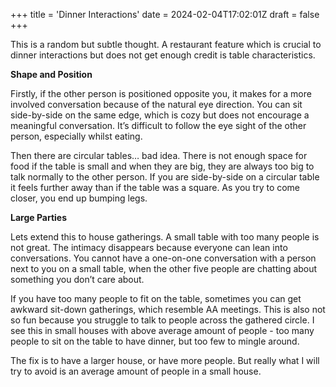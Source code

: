 +++
title = 'Dinner Interactions'
date = 2024-02-04T17:02:01Z
draft = false
+++

This is a random but subtle thought. A restaurant feature which is crucial to dinner interactions but does not get enough credit is table characteristics. 

**Shape and Position**

Firstly, if the other person is positioned opposite you, it makes for a more involved conversation because of the natural eye direction. You can sit side-by-side on the same edge, which is cozy but does not encourage a meaningful conversation. It’s difficult to follow the eye sight of the other person, especially whilst eating. 

Then there are circular tables… bad idea. There is not enough space for food if the table is small and when they are big, they are always too big to talk normally to the other person. If you are side-by-side on a circular table it feels further away than if the table was a square. As you try to come closer, you end up bumping legs.

**Large Parties**

Lets extend this to house gatherings. A small table with too many people is not great. The intimacy disappears because everyone can lean into conversations. You cannot have a one-on-one conversation with a person next to you on a small table, when the other five people are chatting about something you don’t care about. 

If you have too many people to fit on the table, sometimes you can get awkward sit-down gatherings, which resemble AA meetings. This is also not so fun because you struggle to talk to people across the gathered circle. I see this in small houses with above average amount of people - too many people to sit on the table to have dinner, but too few to mingle around. 

The fix is to have a larger house, or have more people. But really what I will try to avoid is an average amount of people in a small house.